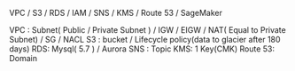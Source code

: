 VPC / S3 / RDS / IAM / SNS / KMS / Route 53  / SageMaker

VPC : Subnet( Public / Private Subnet ) / IGW / EIGW / NAT( Equal to Private Subnet) / SG / NACL
S3 : bucket / Lifecycle policy(data to glacier after 180 days)
RDS: Mysql( 5.7 ) / Aurora
SNS : Topic
KMS: 1 Key(CMK)
Route 53: Domain  
